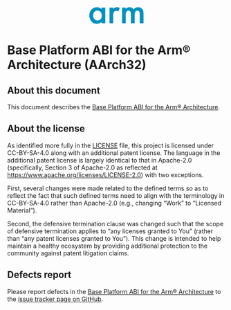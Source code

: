 <div align="center">
   <img src="Arm_logo_blue_150MN.png" />
</div>

# Base Platform ABI for the Arm® Architecture (AArch32)


## About this document

This document describes the [Base Platform ABI for the Arm®
Architecture](bpabi32.rst).

## About the license

As identified more fully in the [LICENSE](LICENSE) file, this project
is licensed under CC-BY-SA-4.0 along with an additional patent
license.  The language in the additional patent license is largely
identical to that in Apache-2.0 (specifically, Section 3 of Apache-2.0
as reflected at https://www.apache.org/licenses/LICENSE-2.0) with two
exceptions.

First, several changes were made related to the defined terms so as to
reflect the fact that such defined terms need to align with the
terminology in CC-BY-SA-4.0 rather than Apache-2.0 (e.g., changing
“Work” to “Licensed Material”).

Second, the defensive termination clause was changed such that the
scope of defensive termination applies to “any licenses granted to
You” (rather than “any patent licenses granted to You”).  This change
is intended to help maintain a healthy ecosystem by providing
additional protection to the community against patent litigation
claims.

## Defects report

Please report defects in the [Base Platform ABI for the Arm®
Architecture](bpabi32.rst) to the [issue tracker page on
GitHub](https://github.com/ARM-software/abi-aa/issues).
